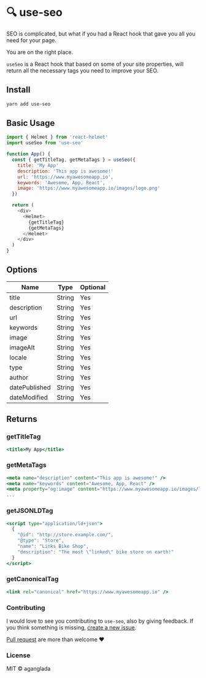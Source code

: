 # 🔍 use-seo

SEO is complicated, but what if you had a React hook that gave you all you need for your page.

You are on the right place.

`useSeo` is a React hook that based on some of your site properties, will return all the necessary tags you need to improve your SEO.

## Install

```bash
yarn add use-seo
```

## Basic Usage

```js
import { Helmet } from 'react-helmet'
import useSeo from 'use-seo'

function App() {
  const { getTitleTag, getMetaTags } = useSeo({
    title: 'My App'
    description: 'This app is awesome!'
    url: 'https://www.myawesomeapp.io',
    keywords: 'Awesome, App, React',
    image: 'https://www.myawesomeapp.io/images/logo.png'
  })

  return (
    <div>
      <Helmet>
        {getTitleTag}
        {getMetaTags}
      </Helmet>
    </div>
  )
}
```

## Options

| Name          | Type   | Optional |
| ------------- | ------ | -------- |
| title         | String | Yes      |
| description   | String | Yes      |
| url           | String | Yes      |
| keywords      | String | Yes      |
| image         | String | Yes      |
| imageAlt      | String | Yes      |
| locale        | String | Yes      |
| type          | String | Yes      |
| author        | String | Yes      |
| datePublished | String | Yes      |
| dateModified  | String | Yes      |

## Returns

### getTitleTag

```jsx
<title>My App</title>
```

### getMetaTags

```jsx
<meta name="description" content="This app is awesome!" />
<meta name="keywords" content="Awesome, App, React" />
<meta property="og:image" content="https://www.myawesomeapp.io/images/logo.png" />
...
```

### getJSONLDTag

```jsx
<script type="application/ld+json">
  {
    "@id": "http://store.example.com/",
    "@type": "Store",
    "name": "Links Bike Shop",
    "description": "The most \"linked\" bike store on earth!"
  }
</script>
```

### getCanonicalTag

```jsx
<link rel="canonical" href="https://www.myawesomeapp.io" />
```

### Contributing

I would love to see you contributing to `use-seo`, also by giving feedback.
If you think something is missing, [create a new issue](https://github.com/aganglada/use-seo/issues).

[Pull request](https://github.com/aganglada/use-seo/pulls) are more than welcome ❤️️

### License

MIT &copy; aganglada
